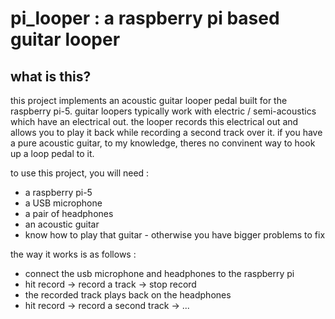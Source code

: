 # pi_looper : a raspberry pi based guitar looper

## what is this?

this project implements an acoustic guitar looper pedal built for the raspberry pi-5. guitar loopers typically work with electric / semi-acoustics which have an electrical out. the looper records this electrical out and allows you to play it back while recording a second track over it. if you have a pure acoustic guitar, to my knowledge, theres no convinent way to hook up a loop pedal to it. 

to use this project, you will need : 
- a raspberry pi-5
- a USB microphone
- a pair of headphones
- an acoustic guitar
- know how to play that guitar - otherwise you have bigger problems to fix

the way it works is as follows : 
- connect the usb microphone and headphones to the raspberry pi
- hit record -> record a track -> stop record
- the recorded track plays back on the headphones
- hit record -> record a second track -> ...
